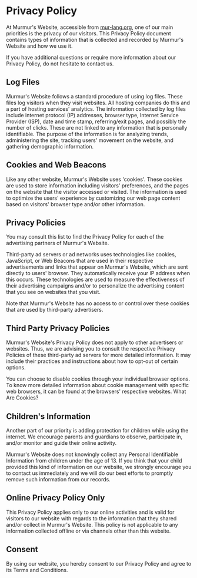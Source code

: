 # Privacy Policy

At Murmur's Website, accessible from [mur-lang.org](https://mur-lang.org/), one of our main priorities is the privacy of our visitors. This Privacy Policy document contains types of information that is collected and recorded by Murmur's Website and how we use it.

If you have additional questions or require more information about our Privacy Policy, do not hesitate to contact us.

## **Log Files**

Murmur's Website follows a standard procedure of using log files. These files log visitors when they visit websites. All hosting companies do this and a part of hosting services' analytics. The information collected by log files include internet protocol (IP) addresses, browser type, Internet Service Provider (ISP), date and time stamp, referring/exit pages, and possibly the number of clicks. These are not linked to any information that is personally identifiable. The purpose of the information is for analyzing trends, administering the site, tracking users' movement on the website, and gathering demographic information.

## **Cookies and Web Beacons**

Like any other website, Murmur's Website uses 'cookies'. These cookies are used to store information including visitors' preferences, and the pages on the website that the visitor accessed or visited. The information is used to optimize the users' experience by customizing our web page content based on visitors' browser type and/or other information.

## **Privacy Policies**

You may consult this list to find the Privacy Policy for each of the advertising partners of Murmur's Website.

Third-party ad servers or ad networks uses technologies like cookies, JavaScript, or Web Beacons that are used in their respective advertisements and links that appear on Murmur's Website, which are sent directly to users' browser. They automatically receive your IP address when this occurs. These technologies are used to measure the effectiveness of their advertising campaigns and/or to personalize the advertising content that you see on websites that you visit.

Note that Murmur's Website has no access to or control over these cookies that are used by third-party advertisers.

## **Third Party Privacy Policies**

Murmur's Website's Privacy Policy does not apply to other advertisers or websites. Thus, we are advising you to consult the respective Privacy Policies of these third-party ad servers for more detailed information. It may include their practices and instructions about how to opt-out of certain options.

You can choose to disable cookies through your individual browser options. To know more detailed information about cookie management with specific web browsers, it can be found at the browsers' respective websites. What Are Cookies?

## **Children's Information**

Another part of our priority is adding protection for children while using the internet. We encourage parents and guardians to observe, participate in, and/or monitor and guide their online activity.

Murmur's Website does not knowingly collect any Personal Identifiable Information from children under the age of 13. If you think that your child provided this kind of information on our website, we strongly encourage you to contact us immediately and we will do our best efforts to promptly remove such information from our records.

## **Online Privacy Policy Only**

This Privacy Policy applies only to our online activities and is valid for visitors to our website with regards to the information that they shared and/or collect in Murmur's Website. This policy is not applicable to any information collected offline or via channels other than this website.

## **Consent**

By using our website, you hereby consent to our Privacy Policy and agree to its Terms and Conditions.
